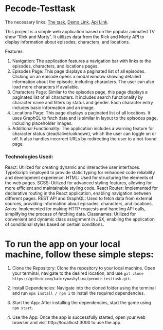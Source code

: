 # Pecode-Testtask

The necessary links:
  [The task](https://drive.google.com/file/d/1y3rL_QKCiWBoc2VaV2dqyNI3XBs1GOgL/view), 
  [Demo Link](https://katerynashylina.github.io/pecode-testtask/),
  [Api Link](https://rickandmortyapi.com/documentation/).

  This project is a simple web application based on the popular animated TV show "Rick and Morty". It utilizes data from the Rick and Morty API to display information about episodes, characters, and locations.

  Features:
  1. Navigation: The application features a navigation bar with links to the episodes, characters, and locations pages.
  2. Episodes Page: This page displays a paginated list of all episodes. Clicking on an episode opens a modal window showing detailed information about the episode, including characters. The user can also load more characters if available.
  3. Characters Page: Similar to the episodes page, this page displays a paginated list of all characters. It includes search functionality by character name and filters by status and gender. Each character entry includes basic information and an image.
  4. Locations Page: This page displays a paginated list of all locations. It uses GraphQL to fetch data and is similar in layout to the episodes page, including placeholder images.
  5. Additional Functionality: The application includes a warning feature for character status (dead/alive/unknown), which the user can toggle on or off. It also handles incorrect URLs by redirecting the user to a not-found page.

### Technologies Used:
React: Utilized for creating dynamic and interactive user interfaces. TypeScript: Employed to provide static typing for enhanced code reliability and development experience.
HTML: Used for structuring the elements of the web pages. SCSS: Utilized for advanced styling features, allowing for more efficient and maintainable styling code. React Router: Implemented for declarative routing in the React application, enabling navigation between different pages. REST API and GraphQL: Used to fetch data from external sources, providing information about episodes, characters, and locations. Axios: Implemented for making HTTP requests and handling API calls, simplifying the process of fetching data. Classnames: Utilized for convenient and dynamic class assignment in JSX, enabling the application of conditional styles based on certain conditions.

  # To run the app on your local machine, follow these simple steps:

1. Clone the Repository:
Clone the repository to your local machine. Open your terminal, navigate to the desired location, and use `git clone https://github.com/katerynashylina/pecode-testtask.git`.

2. Install Dependencies:
Navigate into the cloned folder using the terminal and run `npm install / npm i` to install the required dependencies.

3. Start the App:
After installing the dependencies, start the game using `npm start`.

4. Use the App:
Once the app is successfully started, open your web browser and visit http://localhost:3000 to use the app.

 
